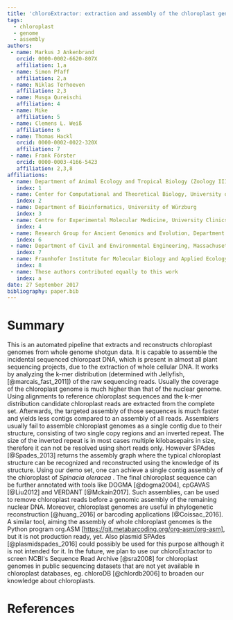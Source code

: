 ```yaml
---
title: 'chloroExtractor: extraction and assembly of the chloroplast genome from whole genome shotgun data'
tags:
  - chloroplast
  - genome
  - assembly
authors:
 - name: Markus J Ankenbrand
   orcid: 0000-0002-6620-807X
   affiliation: 1,a
 - name: Simon Pfaff
   affiliation: 2,a
 - name: Niklas Terhoeven
   affiliation: 2,3
 - name: Musga Qureischi
   affiliation: 4
 - name: Mike
   affiliation: 5
 - name: Clemens L. Weiß
   affiliation: 6
 - name: Thomas Hackl
   orcid: 0000-0002-0022-320X
   affiliation: 7
 - name: Frank Förster
   orcid: 0000-0003-4166-5423
   affiliation: 2,3,8
affiliations:
 - name: Department of Animal Ecology and Tropical Biology (Zoology III), University of Würzburg, Germany
   index: 1
 - name: Center for Computational and Theoretical Biology, University of Würzburg
   index: 2
 - name: Department of Bioinformatics, University of Würzburg
   index: 3
 - name: Centre for Experimental Molecular Medicine, University Clinics Würzburg, Germany
   index: 4
 - name: Research Group for Ancient Genomics and Evolution, Department of Molecular Biology, Max Planck Institute for Developmental Biology, Tübingen, Germany
   index: 6
 - name: Department of Civil and Environmental Engineering, Massachusetts Institute of Technology
   index: 7
 - name: Fraunhofer Institute for Molecular Biology and Applied Ecology IME, Applied Ecology and Bioresources, Gießen, Germany
   index: 8
 - name: These authors contributed equally to this work
   index: a
date: 27 September 2017
bibliography: paper.bib
---
```


# Summary

This is an automated pipeline that extracts and reconstructs chloroplast genomes from whole genome shotgun data.
It is capable to assemble the incidental sequenced chloropast DNA, which is present in almost all plant sequencing projects, due to the extraction of whole cellular DNA.
It works by analyzing the k-mer distribution (determined with Jellyfish, [@marcais_fast_2011]) of the raw sequencing reads.
Usually the coverage of the chloroplast genome is much higher than that of the nuclear genome.
Using alignments to reference chloroplast sequences and the k-mer distribution candidate chloroplast reads are extracted from the complete set.
Afterwards, the targeted assembly of those sequences is much faster and yields less contigs compared to an assembly of all reads.
Assemblers usually fail to assemble chloroplast genomes as a single contig due to their structure, consisting of two single copy regions and an inverted repeat.
The size of the inverted repeat is in most cases multiple kilobasepairs in size, therefore it can not be resolved using short reads only.
However SPAdes [@Spades_2013] returns the assembly graph where the typical chloroplast structure can be recognized and reconstructed using the knowledge of its structure.
Using our demo set, one can achieve a single contig assembly of the chloroplast of *Spinacia oleracea* .
The final chloroplast sequence can be further annotated with tools like DOGMA [@dogma2004], cpGAVAS [@Liu2012] and VERDANT [@Mckain2017].
Such assemblies, can be used to remove chloroplast reads before a genomic assembly of the remaining nuclear DNA.
Moreover, chloroplast genomes are useful in phylogenetic reconstruction [@huang_2016] or barcoding applications [@Coissac_2016].
A similar tool, aiming the assembly of whole chloroplast genomes is the Python program org.ASM [https://git.metabarcoding.org/org-asm/org-asm], but it is not production ready, yet.
Also plasmid SPAdes [@plasmidspades_2016] could possibly be used for this purpose although it is not intended for it.
In the future, we plan to use our chloroExtractor to screen NCBI's Sequence Read Archive [@sra2008] for chloroplast genomes in public sequencing datasets that are not yet available in chloroplast databases, eg. chloroDB [@chlordb2006] to broaden our knowledge about chloroplasts.

# References

